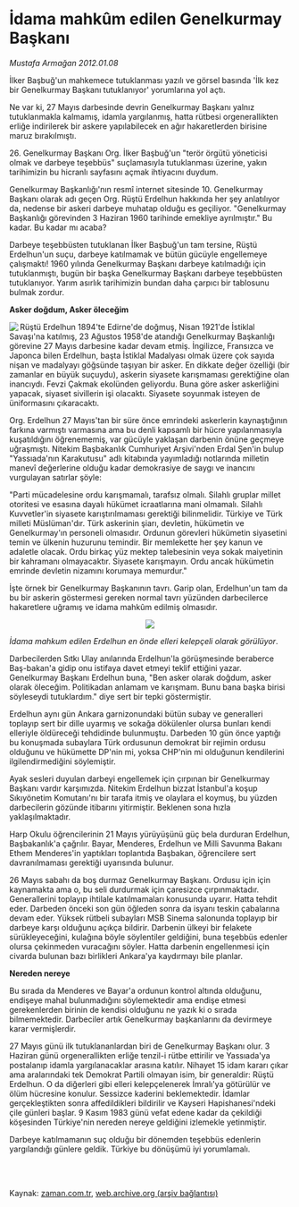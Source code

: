 # İdama mahkûm edilen Genelkurmay Başkanı

*Mustafa Armağan 2012.01.08*

<td class="columnist-detail">
<p>İlker Başbuğ'un mahkemece tutuklanması yazılı ve görsel basında 'İlk kez bir Genelkurmay Başkanı tutuklanıyor' yorumlarına yol açtı.</p>
<p>
<div id="haberMetinDiv">
<p>Ne var ki, 27 Mayıs darbesinde devrin Genelkurmay Başkanı yalnız tutuklanmakla kalmamış, idamla yargılanmış, hatta rütbesi orgenerallikten erliğe indirilerek bir askere yapılabilecek en ağır hakaretlerden birisine maruz bırakılmıştı.
<p>26. Genelkurmay Başkanı Org. İlker Başbuğ'un "terör örgütü yöneticisi olmak ve darbeye teşebbüs" suçlamasıyla tutuklanması üzerine, yakın tarihimizin bu hicranlı sayfasını açmak ihtiyacını duydum.
<p>Genelkurmay Başkanlığı'nın resmî internet sitesinde 10. Genelkurmay Başkanı olarak adı geçen Org. Rüştü Erdelhun hakkında her şey anlatılıyor da, nedense bir askeri darbeye muhatap olduğu es geçiliyor. "Genelkurmay Başkanlığı görevinden 3 Haziran 1960 tarihinde emekliye ayrılmıştır." Bu kadar. Bu kadar mı acaba?
<p>Darbeye teşebbüsten tutuklanan İlker Başbuğ'un tam tersine, Rüştü Erdelhun'un suçu, darbeye katılmamak ve bütün gücüyle engellemeye çalışmaktı! 1960 yılında Genelkurmay Başkanı darbeye katılmadığı için tutuklanmıştı, bugün bir başka Genelkurmay Başkanı darbeye teşebbüsten tutuklanıyor. Yarım asırlık tarihimizin bundan daha çarpıcı bir tablosunu bulmak zordur.
<p><b>Asker doğdum, Asker öleceğim</b>
<p><img align="left" src="http://web.archive.org/web/20120312211751im_/http://medya.zaman.com.tr/2012/01/08/armagan01.jpg"/> Rüştü Erdelhun 1894'te Edirne'de doğmuş, Nisan 1921'de İstiklal Savaşı'na katılmış, 23 Ağustos 1958'de atandığı Genelkurmay Başkanlığı görevine 27 Mayıs darbesine kadar devam etmiş. İngilizce, Fransızca ve Japonca bilen Erdelhun, başta İstiklal Madalyası olmak üzere çok sayıda nişan ve madalyayı göğsünde taşıyan bir asker. En dikkate değer özelliği (bir zamanlar en büyük suçuydu), askerin siyasete karışmaması gerektiğine olan inancıydı. Fevzi Çakmak ekolünden geliyordu. Buna göre asker askerliğini yapacak, siyaset sivillerin işi olacaktı. Siyasete soyunmak isteyen de üniformasını çıkaracaktı.
<p>Org. Erdelhun 27 Mayıs'tan bir süre önce emrindeki askerlerin kaynaştığının farkına varmıştı varmasına ama bu denli kapsamlı bir hücre yapılanmasıyla kuşatıldığını öğrenememiş, var gücüyle yaklaşan darbenin önüne geçmeye uğraşmıştı. Nitekim Başbakanlık Cumhuriyet Arşivi'nden Erdal Şen'in bulup "Yassıada'nın Karakutusu" adlı kitabında yayımladığı notlarında milletin manevî değerlerine olduğu kadar demokrasiye de saygı ve inancını vurgulayan satırlar şöyle:
<p>"Parti mücadelesine ordu karışmamalı, tarafsız olmalı. Silahlı gruplar millet otoritesi ve esasına dayalı hükümet icraatlarına mani olmamalı. Silahlı Kuvvetler'in siyasete karıştırılmaması gerektiği bilinmelidir. Türkiye ve Türk milleti Müslüman'dır. Türk askerinin şiarı, devletin, hükümetin ve Genelkurmay'ın personeli olmasıdır. Ordunun görevleri hükümetin siyasetini temin ve ülkenin huzurunu temindir. Bir memlekette her şey kanun ve adaletle olacak. Ordu birkaç yüz mektep talebesinin veya sokak maiyetinin bir kahramanı olmayacaktır. Siyasete karışmayın. Ordu ancak hükümetin emrinde devletin nizamını korumaya memurdur."
<p>İşte örnek bir Genelkurmay Başkanının tavrı. Garip olan, Erdelhun'un tam da bu bir askerin göstermesi gereken normal tavrı yüzünden darbecilerce hakaretlere uğramış ve idama mahkûm edilmiş olmasıdır.
<p><p align="center"><img src="http://web.archive.org/web/20120312211751im_/http://medya.zaman.com.tr/2012/01/08/armagan02.jpg"/>
<p><i>İdama mahkum edilen Erdelhun en önde elleri kelepçeli olarak görülüyor</i>. 
<p>Darbecilerden Sıtkı Ulay anılarında Erdelhun'la görüşmesinde beraberce Baş-bakan'a gidip onu istifaya davet etmeyi teklif ettiğini yazar. Genelkurmay Başkanı Erdelhun buna, "Ben asker olarak doğdum, asker olarak öleceğim. Politikadan anlamam ve karışmam. Bunu bana başka birisi söyleseydi tutuklardım." diye sert bir tepki göstermiştir.
<p>Erdelhun aynı gün Ankara garnizonundaki bütün subay ve generalleri toplayıp sert bir dille uyarmış ve sokağa dökülenler olursa bunları kendi elleriyle öldüreceği tehdidinde bulunmuştu. Darbeden 10 gün önce yaptığı bu konuşmada subaylara Türk ordusunun demokrat bir rejimin ordusu olduğunu ve hükümette DP'nin mi, yoksa CHP'nin mi olduğunun kendilerini ilgilendirmediğini söylemiştir.
<p>Ayak sesleri duyulan darbeyi engellemek için çırpınan bir Genelkurmay Başkanı vardır karşımızda. Nitekim Erdelhun bizzat İstanbul'a koşup Sıkıyönetim Komutanı'nı bir tarafa itmiş ve olaylara el koymuş, bu yüzden darbecilerin gözünde itibarını yitirmiştir. Beklenen sona hızla yaklaşılmaktadır.
<p>Harp Okulu öğrencilerinin 21 Mayıs yürüyüşünü güç bela durduran Erdelhun, Başbakanlık'a çağrılır. Bayar, Menderes, Erdelhun ve Milli Savunma Bakanı Ethem Menderes'in yaptıkları toplantıda Başbakan, öğrencilere sert davranılmaması gerektiği uyarısında bulunur.
<p>26 Mayıs sabahı da boş durmaz Genelkurmay Başkanı. Ordusu için için kaynamakta ama o, bu seli durdurmak için çaresizce çırpınmaktadır. Generallerini toplayıp ihtilale katılmamaları konusunda uyarır. Hatta tehdit eder. Darbeden önceki son gün öğleden sonra da isyanı teskin çabalarına devam eder. Yüksek rütbeli subayları MSB Sinema salonunda toplayıp bir darbeye karşı olduğunu açıkça bildirir. Darbenin ülkeyi bir felakete sürükleyeceğini, kulağına böyle söylentiler geldiğini, buna teşebbüs edenler olursa çekinmeden vuracağını söyler. Hatta darbenin engellenmesi için civarda bulunan bazı birlikleri Ankara'ya kaydırmayı bile planlar.
<p><b>Nereden nereye</b>
<p>Bu sırada da Menderes ve Bayar'a ordunun kontrol altında olduğunu, endişeye mahal bulunmadığını söylemektedir ama endişe etmesi gerekenlerden birinin de kendisi olduğunu ne yazık ki o sırada bilmemektedir. Darbeciler artık Genelkurmay başkanlarını da devirmeye karar vermişlerdir.
<p>27 Mayıs günü ilk tutuklananlardan biri de Genelkurmay Başkanı olur. 3 Haziran günü orgenerallikten erliğe tenzil-i rütbe ettirilir ve Yassıada'ya postalanıp idamla yargılanacaklar arasına katılır. Nihayet 15 idam kararı çıkar ama aralarındaki tek Demokrat Partili olmayan isim, bir generaldir: Rüştü Erdelhun. O da diğerleri gibi elleri kelepçelenerek İmralı'ya götürülür ve ölüm hücresine konulur. Sessizce kaderini beklemektedir. İdamlar gerçekleştikten sonra affedildikleri bildirilir ve Kayseri Hapishanesi'ndeki çile günleri başlar. 9 Kasım 1983 günü vefat edene kadar da çekildiği köşesinden Türkiye'nin nereden nereye geldiğini izlemekle yetinmiştir.
<p>Darbeye katılmamanın suç olduğu bir dönemden teşebbüs edenlerin yargılandığı günlere geldik. Türkiye bu dönüşümü iyi yorumlamalı. </p></p></p></p></p></p></p></p></p></p></p></p></p></p></p></p></p></p></p></p></p></div>
</p>


<p><br>
		 </br></p></td>

Kaynak: [zaman.com.tr](http://zaman.com.tr/yazar.do?yazino=1225783), [web.archive.org (arşiv bağlantısı)](http://web.archive.org/web/20120312211751/http://www.zaman.com.tr:80/yazar.do?yazino=1225783)
